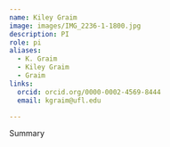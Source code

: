 ```yaml
---
name: Kiley Graim
image: images/IMG_2236-1-1800.jpg
description: PI
role: pi
aliases:
  - K. Graim
  - Kiley Graim
  - Graim
links:
  orcid: orcid.org/0000-0002-4569-8444
  email: kgraim@ufl.edu

---
```

Summary
